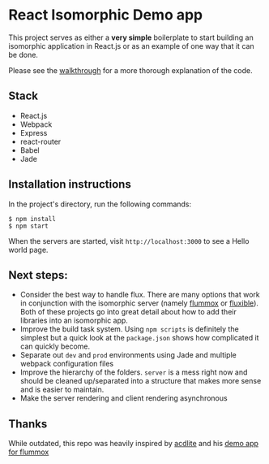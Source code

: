 # React Isomorphic Demo app

This project serves as either a **very simple** boilerplate to start building an isomorphic application in React.js or as an example of one way that it can be done.

Please see the [walkthrough](http://jmfurlott.com/tutorial-setting-up-a-simple-isomorphic-react-app/) for a more thorough explanation of the code.

## Stack

- React.js
- Webpack
- Express
- react-router
- Babel
- Jade

## Installation instructions

In the project's directory, run the following commands:

```
$ npm install
$ npm start
```

When the servers are started, visit `http://localhost:3000` to see a Hello world page.

## Next steps:

- Consider the best way to handle flux. There are many options that work in conjunction with the isomorphic server (namely [flummox](https://github.com/acdlite/flummox) or [fluxible](http://fluxible.io/)).  Both of these projects go into great detail about how to add their libraries into an isomorphic app.
- Improve the build task system. Using `npm scripts` is definitely the simplest but a quick look at the `package.json` shows how complicated it can quickly become.
- Separate out `dev` and `prod` environments using Jade and multiple webpack configuration files
- Improve the hierarchy of the folders. `server` is a mess right now and should be cleaned up/separated into a structure that makes more sense and is easier to maintain.
- Make the server rendering and client rendering asynchronous

## Thanks

While outdated, this repo was heavily inspired by [acdlite](http://github.com/acdlite) and his [demo app for flummox](https://github.com/acdlite/flummox-isomorphic-demo) 
